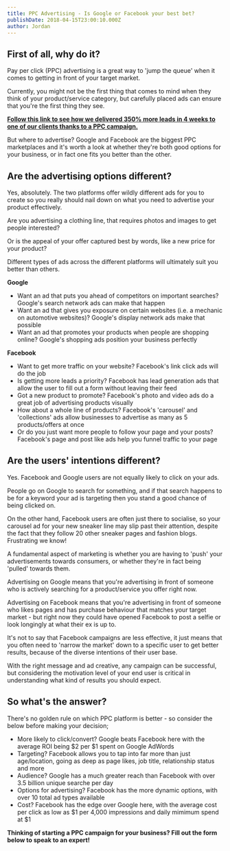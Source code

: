 ```yaml
---
title: PPC Advertising - Is Google or Facebook your best bet?
publishDate: 2018-04-15T23:00:10.000Z
author: Jordan
---
```

## First of all, why do it?

Pay per click (PPC) advertising is a great way to 'jump the queue' when it comes to getting in front of your target market.

Currently, you might not be the first thing that comes to mind when they think of your product/service category, but carefully placed ads can ensure that you're the first thing they see.

[**Follow this link to see how we delivered 350% more leads in 4 weeks to one of our clients thanks to a PPC campaign.**](https://marketplacestrategysolutions.com.au/work/350-more-leads-in-4-weeks/)

But where to advertise? Google and Facebook are the biggest PPC marketplaces and it's worth a look at whether they're both good options for your business, or in fact one fits you better than the other.

## Are the advertising options different?

Yes, absolutely. The two platforms offer wildly different ads for you to create so you really should nail down on what you need to advertise your product effectively.

Are you advertising a clothing line, that requires photos and images to get people interested?

Or is the appeal of your offer captured best by words, like a new price for your product?

Different types of ads across the different platforms will ultimately suit you better than others.

**Google**

* Want an ad that puts you ahead of competitors on important searches? Google's search network ads can make that happen
* Want an ad that gives you exposure on certain websites (i.e. a mechanic on automotive websites)? Google's display network ads make that possible
* Want an ad that promotes your products when people are shopping online? Google's shopping ads position your business perfectly

**Facebook**

* Want to get more traffic on your website? Facebook's link click ads will do the job
* Is getting more leads a priority? Facebook has lead generation ads that allow the user to fill out a form without leaving their feed
* Got a new product to promote? Facebook's photo and video ads do a great job of advertising products visually
* How about a whole line of products? Facebook's 'carousel' and 'collections' ads allow businesses to advertise as many as 5 products/offers at once
* Or do you just want more people to follow your page and your posts? Facebook's page and post like ads help you funnel traffic to your page

## Are the users' intentions different?

Yes.  Facebook and Google users are not equally likely to click on your ads. 

People go on Google to search for something, and if that search happens to be for a keyword your ad is targeting then you stand a good chance of being clicked on.

On the other hand, Facebook users are often just there to socialise, so your carousel ad for your new sneaker line may slip past their attention, despite the fact that they follow 20 other sneaker pages and fashion blogs. Frustrating we know!

A fundamental aspect of marketing is whether you are having to 'push' your advertisements towards consumers, or whether they're in fact being 'pulled' towards them.

Advertising on Google means that you're advertising in front of someone who is actively searching for a product/service you offer right now.

Advertising on Facebook means that you're advertising in front of someone who likes pages and has purchase behaviour that matches your target market - but right now they could have opened Facebook to post a selfie or look longingly at what their ex is up to. 

It's not to say that Facebook campaigns are less effective, it just means that you often need to 'narrow the market' down to a specific user to get better results, because of the diverse intentions of their user base.

With the right message and ad creative, any campaign can be successful, but considering the motivation level of your end user is critical in understanding what kind of results you should expect.

## So what's the answer?

There's no golden rule on which PPC platform is better - so consider the below before making your decision;

* More likely to click/convert? Google beats Facebook here with the average ROI being $2 per $1 spent on Google AdWords
* Targeting? Facebook allows you to tap into far more than just age/location, going as deep as page likes, job title, relationship status and more
* Audience? Google has a much greater reach than Facebook with over 3.5 billion unique searche per day
* Options for advertising? Facebook has the more dynamic options, with over 10 total ad types available
* Cost? Facebook has the edge over Google here, with the average cost per click as low as $1 per 4,000 impressions and daily mimimum spend at $1

**Thinking of starting a PPC campaign for your business? Fill out the form below to speak to an expert!**
